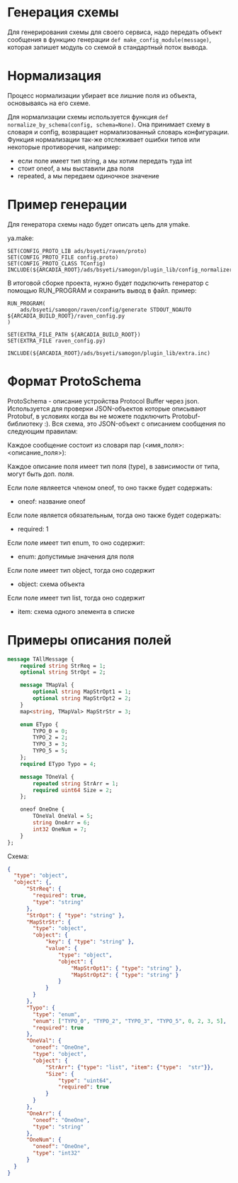 # Генерация схемы

Для генерирования схемы для своего сервиса, надо передать объект сообщения в функцию генерации `def make_config_module(message)`,
которая запишет модуль со схемой в стандартный поток вывода.

# Нормализация

Процесс нормализации убирает все лишние поля из объекта, основываясь на его схеме.

Для нормализации схемы используется функция `def normalize_by_schema(config, schema=None)`. 
Она принимает схему в словаря и config, возвращает нормализованный словарь конфигурации. 
Функция нормализации так-же отслеживает ошибки типов или некоторые противоречия, например:
- если поле имеет тип string, а мы хотим передать туда int
- стоит oneof, а мы выставили два поля
- repeated, а мы передаем одиночное значение

# Пример генерации

Для генератора схемы надо будет описать цель для ymake.

ya.make:
```
SET(CONFIG_PROTO_LIB ads/bsyeti/raven/proto)
SET(CONFIG_PROTO_FILE config.proto)
SET(CONFIG_PROTO_CLASS TConfig)
INCLUDE(${ARCADIA_ROOT}/ads/bsyeti/samogon/plugin_lib/config_normalizer/generator/ya.inc)
```

В итоговой сборке проекта, нужно будет подключить генератор с помощью RUN_PROGRAM и сохранить вывод в файл.
пример:
```
RUN_PROGRAM(
    ads/bsyeti/samogon/raven/config/generate STDOUT_NOAUTO ${ARCADIA_BUILD_ROOT}/raven_config.py
)

SET(EXTRA_FILE_PATH ${ARCADIA_BUILD_ROOT})
SET(EXTRA_FILE raven_config.py)

INCLUDE(${ARCADIA_ROOT}/ads/bsyeti/samogon/plugin_lib/extra.inc)
```

# Формат ProtoSchema

ProtoSchema - описание устройства Protocol Buffer через json. 
Используется для проверки JSON-объектов которые описывают Protobuf, 
в условиях когда вы не можете подключить Protobuf-библиотеку :). 
Вся схема, это JSON-объект с описанием сообщения по следующим правилам:

Каждое сообщение состоит из словаря пар (<имя_поля>: <описание_поля>):

Каждое описание поля имеет тип поля (type), в зависимости от типа, могут быть доп. поля.

Если поле являеется членом oneof, то оно также будет содержать:
- oneof: название oneof

Если поле является обязательным, тогда оно также будет содержать:
- required: 1

Если поле имеет тип enum, то оно содержит:
- enum: допустимые значения для поля 

Если поле имеет тип object, тогда оно содержит
- object: схема объекта

Если поле имеет тип list, тогда оно содержит
- item: схема одного элемента в списке

# Примеры описания полей

```proto
message TAllMessage {
    required string StrReq = 1;
    optional string StrOpt = 2;

    message TMapVal {
        optional string MapStrOpt1 = 1;
        optional string MapStrOpt2 = 2;
    }
    map<string, TMapVal> MapStrStr = 3;

    enum ETypo {
        TYPO_0 = 0;
        TYPO_2 = 2;
        TYPO_3 = 3;
        TYPO_5 = 5;
    };
    required ETypo Typo = 4;

    message TOneVal {
        repeated string StrArr = 1;
        required uint64 Size = 2;
    };

    oneof OneOne {
        TOneVal OneVal = 5;
        string OneArr = 6;
        int32 OneNum = 7;
    }
};
```

Схема:
```json
{
  "type": "object",
  "object": {,
      "StrReq": {
        "required": true,
        "type": "string"
      },
      "StrOpt": { "type": "string" },
      "MapStrStr": {
        "type": "object",
        "object": {
            "key": { "type": "string" },
            "value": {
                "type": "object",
                "object": {
                    "MapStrOpt1": { "type": "string" },
                    "MapStrOpt2": { "type": "string" }
                }
            }
        }
      },
      "Typo": {
        "type": "enum",
        "enum": ["TYPO_0", "TYPO_2", "TYPO_3", "TYPO_5", 0, 2, 3, 5],
        "required": true
      },
      "OneVal": {
        "oneof": "OneOne",
        "type": "object",
        "object": {
            "StrArr": {"type": "list", "item": {"type":  "str"}},
            "Size": {
                "type": "uint64", 
                "required": true
            }
        }
      },
      "OneArr": {
        "oneof": "OneOne",
        "type": "string"
      },
      "OneNum": {
        "oneof": "OneOne",
        "type": "int32"
      }
  }
}
```
